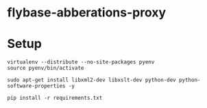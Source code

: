 flybase-abberations-proxy
=========================

# Setup
	virtualenv --distribute --no-site-packages pyenv
	source pyenv/bin/activate

	sudo apt-get install libxml2-dev libxslt-dev python-dev python-software-properties -y

	pip install -r requirements.txt
